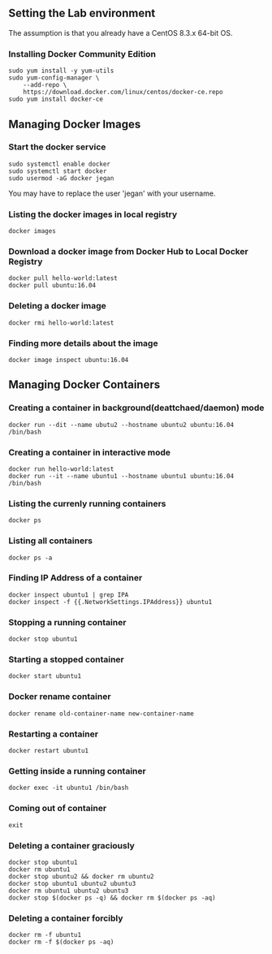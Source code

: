 ## Setting the Lab environment
The assumption is that you already have a CentOS 8.3.x 64-bit OS.

### Installing Docker Community Edition
```
sudo yum install -y yum-utils
sudo yum-config-manager \
    --add-repo \
    https://download.docker.com/linux/centos/docker-ce.repo
sudo yum install docker-ce
```

## Managing Docker Images

### Start the docker service
```
sudo systemctl enable docker
sudo systemctl start docker
sudo usermod -aG docker jegan
```
You may have to replace the user 'jegan' with your username.

### Listing the docker images in local registry
```
docker images
```

### Download a docker image from Docker Hub to Local Docker Registry
```
docker pull hello-world:latest
docker pull ubuntu:16.04
```

### Deleting a docker image
```
docker rmi hello-world:latest

```

### Finding more details about the image
```
docker image inspect ubuntu:16.04
```

## Managing Docker Containers

### Creating a container in background(deattchaed/daemon) mode
```
docker run --dit --name ubutu2 --hostname ubuntu2 ubuntu:16.04 /bin/bash
```

### Creating a container in interactive mode
```
docker run hello-world:latest
docker run --it --name ubuntu1 --hostname ubuntu1 ubuntu:16.04 /bin/bash
```

### Listing the currenly running containers
```
docker ps
```


### Listing all containers
```
docker ps -a
```

### Finding IP Address of a container
```
docker inspect ubuntu1 | grep IPA
docker inspect -f {{.NetworkSettings.IPAddress}} ubuntu1
```

### Stopping a running container
```
docker stop ubuntu1
```

### Starting a stopped container
```
docker start ubuntu1
```

### Docker rename container
```
docker rename old-container-name new-container-name
```

### Restarting a container
```
docker restart ubuntu1
```

### Getting inside a running container
```
docker exec -it ubuntu1 /bin/bash
```

### Coming out of container
```
exit
```

### Deleting a container graciously
```
docker stop ubuntu1
docker rm ubuntu1
docker stop ubuntu2 && docker rm ubuntu2
docker stop ubuntu1 ubuntu2 ubuntu3
docker rm ubuntu1 ubuntu2 ubuntu3
docker stop $(docker ps -q) && docker rm $(docker ps -aq)
```

### Deleting a container forcibly
```
docker rm -f ubuntu1
docker rm -f $(docker ps -aq)
```

